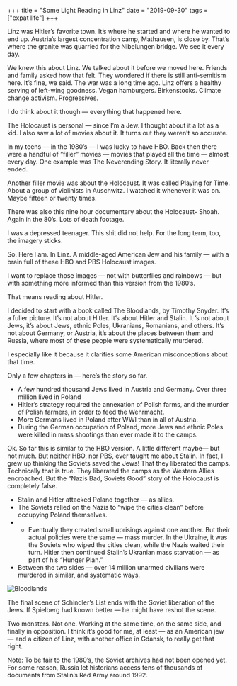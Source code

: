 +++
title =  "Some Light Reading in Linz"
date = "2019-09-30"
tags = ["expat life"]
+++

Linz was Hitler’s favorite town. It’s where he started and where he wanted to end up. Austria’s largest concentration camp, Mathausen, is close by. That’s where the granite was quarried for the Nibelungen bridge. We see it every day.

We knew this about Linz. We talked about it before we moved here. Friends and family asked how that felt. They wondered if there is still anti-semitism here. It’s fine, we said. The war was a long time ago. Linz offers a healthy serving of left-wing goodness. Vegan hamburgers. Birkenstocks. Climate change activism. Progressives.

I do think about it though — everything that happened here.

The Holocaust is personal — since I’m a Jew. I thought about it a lot as a kid. I also saw a lot of movies about it. It turns out they weren’t so accurate.

In my teens — in the 1980’s — I was lucky to have HBO. Back then there were a handful of “filler” movies — movies that played all the time — almost every day. One example was The Neverending Story. It literally never ended.

Another filler movie was about the Holocaust. It was called Playing for Time. About a group of violinists in Auschwitz. I watched it whenever it was on. Maybe fifteen or twenty times.

There was also this nine hour documentary about the Holocaust- Shoah. Again in the 80’s. Lots of death footage.

I was a depressed teenager. This shit did not help. For the long term, too, the imagery sticks.

So. Here I am. In Linz. A middle-aged American Jew and his family — with a brain full of these HBO and PBS Holocaust images.

I want to replace those images — not with butterflies and rainbows — but with something more informed than this version from the 1980’s.

That means reading about Hitler.

I decided to start with a book called The Bloodlands, by Timothy Snyder. It’s a fuller picture. It’s not about Hitler. It’s about Hitler and Stalin. It ’s not about Jews, it’s about Jews, ethnic Poles, Ukranians, Romanians, and others. It’s not about Germany, or Austria, it’s about the places between them and Russia, where most of these people were systematically murdered.

I especially like it because it clarifies some American misconceptions about that time.

Only a few chapters in — here’s the story so far.

- A few hundred thousand Jews lived in Austria and Germany. Over three million lived in Poland
- Hitler’s strategy required the annexation of Polish farms, and the murder of Polish farmers, in order to feed the Wehrmacht.
- More Germans lived in Poland after WWI than in all of Austria.
- During the German occupation of Poland, more Jews and ethnic Poles were killed in mass shootings than ever made it to the camps.

Ok. So far this is similar to the HBO version. A little different maybe— but not much. But neither HBO, nor PBS, ever taught me about Stalin. In fact, I grew up thinking the Soviets saved the Jews! That they liberated the camps. Technically that is true. They liberated the camps as the Western Allies encroached. But the “Nazis Bad, Soviets Good” story of the Holocaust is completely false.

- Stalin and Hitler attacked Poland together — as allies.
- The Soviets relied on the Nazis to “wipe the cities clean” before occupying Poland themselves.
- - Eventually they created small uprisings against one another. But their actual policies were the same — mass murder.
In the Ukraine, it was the Soviets who wiped the cities clean, while the Nazis waited their turn. Hitler then continued Stalin’s Ukranian mass starvation — as part of his “Hunger Plan.”
- Between the two sides — over 14 million unarmed civilians were murdered in similar, and systematic ways.

![Bloodlands](/images/matt/travel-blog/image-8.png)

The final scene of Schindler’s List ends with the Soviet liberation of the Jews. If Spielberg had known better — he might have reshot the scene.

Two monsters. Not one. Working at the same time, on the same side, and finally in opposition. I think it’s good for me, at least — as an American jew — and a citizen of Linz, with another office in Gdansk, to really get that right.

Note: To be fair to the 1980’s, the Soviet archives had not been opened yet. For some reason, Russia let historians access tens of thousands of documents from Stalin’s Red Army around 1992.
